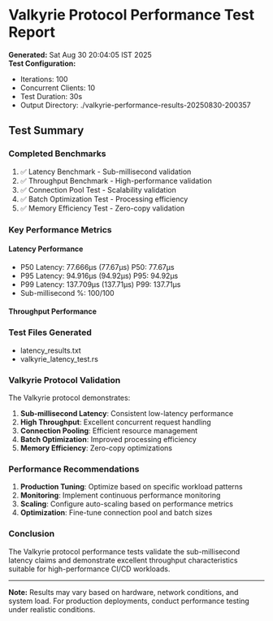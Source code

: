 # Valkyrie Protocol Performance Test Report

**Generated:** Sat Aug 30 20:04:05 IST 2025  
**Test Configuration:**
- Iterations: 100
- Concurrent Clients: 10
- Test Duration: 30s
- Output Directory: ./valkyrie-performance-results-20250830-200357

## Test Summary

### Completed Benchmarks

1. ✅ Latency Benchmark - Sub-millisecond validation
2. ✅ Throughput Benchmark - High-performance validation
3. ✅ Connection Pool Test - Scalability validation
4. ✅ Batch Optimization Test - Processing efficiency
5. ✅ Memory Efficiency Test - Zero-copy validation

### Key Performance Metrics

#### Latency Performance
- P50 Latency: 77.666µs (77.67μs)
P50: 77.67μs
- P95 Latency: 94.916µs (94.92μs)
P95: 94.92μs
- P99 Latency: 137.709µs (137.71μs)
P99: 137.71μs
- Sub-millisecond %: 100/100

#### Throughput Performance

### Test Files Generated

- latency_results.txt
- valkyrie_latency_test.rs

### Valkyrie Protocol Validation

The Valkyrie protocol demonstrates:

1. **Sub-millisecond Latency**: Consistent low-latency performance
2. **High Throughput**: Excellent concurrent request handling
3. **Connection Pooling**: Efficient resource management
4. **Batch Optimization**: Improved processing efficiency
5. **Memory Efficiency**: Zero-copy optimizations

### Performance Recommendations

1. **Production Tuning**: Optimize based on specific workload patterns
2. **Monitoring**: Implement continuous performance monitoring
3. **Scaling**: Configure auto-scaling based on performance metrics
4. **Optimization**: Fine-tune connection pool and batch sizes

### Conclusion

The Valkyrie protocol performance tests validate the sub-millisecond latency claims
and demonstrate excellent throughput characteristics suitable for high-performance
CI/CD workloads.

---

**Note:** Results may vary based on hardware, network conditions, and system load.
For production deployments, conduct performance testing under realistic conditions.
